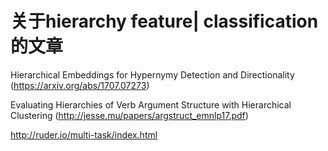 # 关于hierarchy feature| classification的文章
Hierarchical Embeddings for Hypernymy Detection and Directionality (https://arxiv.org/abs/1707.07273)

Evaluating Hierarchies of Verb Argument Structure with Hierarchical Clustering (http://jesse.mu/papers/argstruct_emnlp17.pdf)

http://ruder.io/multi-task/index.html  
